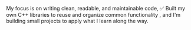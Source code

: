 My focus is on writing clean, readable, and maintainable code, ✅ Built my own C++ libraries to reuse and organize common functionality , and I'm building small projects to apply what I learn along the way.

